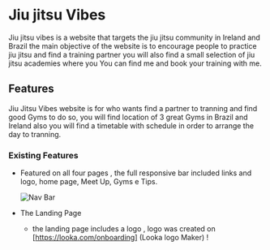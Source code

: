 # Jiu jitsu Vibes

  Jiu jitsu vibes is a website that targets the jiu jitsu community in Ireland and Brazil the main objective of the website is to encourage people to practice jiu jitsu and find a training partner you will also find a small selection of jiu jitsu academies where you You can find me and book your training with me.

## Features

  Jiu Jitsu Vibes website is for who wants find a partner to tranning and find good Gyms to do so, you will find location of 3 great Gyms in Brazil and Ireland also you will find a timetable with schedule in order to arrange the day to tranning.

### Existing Features
  
- Featured on all four pages , the full responsive bar included links and logo, home page, Meet Up, Gyms e Tips.

  ![Nav Bar](https://github.com/dhardi/Project1/blob/main/assets/images/navbar.PNG)

- The Landing Page 
   - the landing page includes a logo , logo was created on [https://looka.com/onboarding] (Looka logo Maker) 
  !


